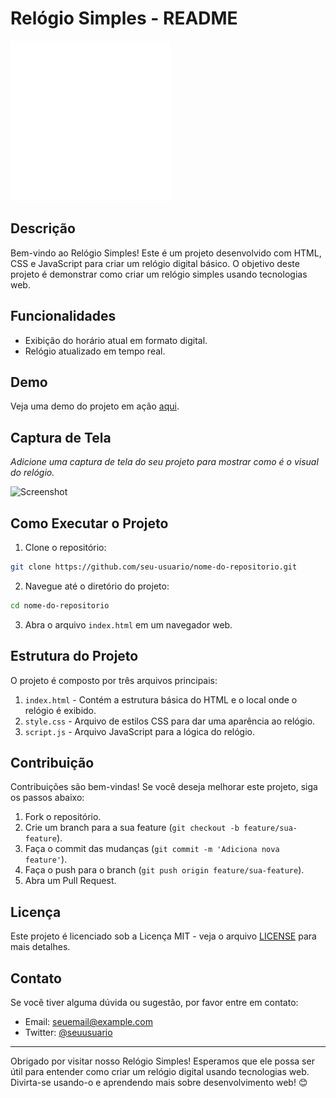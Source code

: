 # Relógio Simples - README

![Clock](imagens/digital-clock_rd.png) 

## Descrição

Bem-vindo ao Relógio Simples! Este é um projeto desenvolvido com HTML, CSS e JavaScript para criar um relógio digital básico. O objetivo deste projeto é demonstrar como criar um relógio simples usando tecnologias web.

## Funcionalidades

- Exibição do horário atual em formato digital.
- Relógio atualizado em tempo real.

## Demo

Veja uma demo do projeto em ação [aqui](https://seu-link-demo-aqui).

## Captura de Tela

_Adicione uma captura de tela do seu projeto para mostrar como é o visual do relógio._

![Screenshot](screenshot.png)

## Como Executar o Projeto

1. Clone o repositório:

```bash
git clone https://github.com/seu-usuario/nome-do-repositorio.git
```

2. Navegue até o diretório do projeto:

```bash
cd nome-do-repositorio
```

3. Abra o arquivo `index.html` em um navegador web.

## Estrutura do Projeto

O projeto é composto por três arquivos principais:

1. `index.html` - Contém a estrutura básica do HTML e o local onde o relógio é exibido.
2. `style.css` - Arquivo de estilos CSS para dar uma aparência ao relógio.
3. `script.js` - Arquivo JavaScript para a lógica do relógio.

## Contribuição

Contribuições são bem-vindas! Se você deseja melhorar este projeto, siga os passos abaixo:

1. Fork o repositório.
2. Crie um branch para a sua feature (`git checkout -b feature/sua-feature`).
3. Faça o commit das mudanças (`git commit -m 'Adiciona nova feature'`).
4. Faça o push para o branch (`git push origin feature/sua-feature`).
5. Abra um Pull Request.

## Licença

Este projeto é licenciado sob a Licença MIT - veja o arquivo [LICENSE](LICENSE) para mais detalhes.

## Contato

Se você tiver alguma dúvida ou sugestão, por favor entre em contato:

- Email: seuemail@example.com
- Twitter: [@seuusuario](https://twitter.com/seuusuario)

---

Obrigado por visitar nosso Relógio Simples! Esperamos que ele possa ser útil para entender como criar um relógio digital usando tecnologias web. Divirta-se usando-o e aprendendo mais sobre desenvolvimento web! 😊

